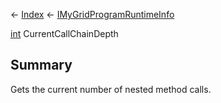 ← [Index](Api-Index) ← [IMyGridProgramRuntimeInfo](Sandbox.ModAPI.Ingame.IMyGridProgramRuntimeInfo)

[int](System.Int32) CurrentCallChainDepth

## Summary

Gets the current number of nested method calls.

